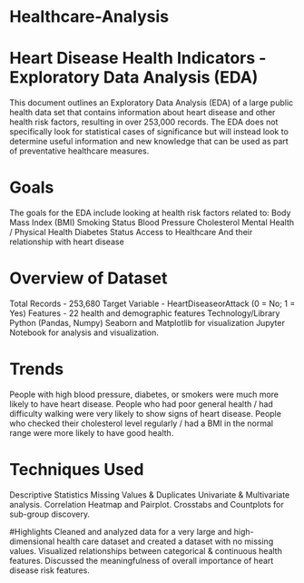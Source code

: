 # Healthcare-Analysis

# Heart Disease Health Indicators - Exploratory Data Analysis (EDA)
This document outlines an Exploratory Data Analysis (EDA) of a large public health data set that contains information about heart disease and other health risk factors, resulting in over 253,000 records. The EDA does not specifically look for statistical cases of significance but will instead look to determine useful information and new knowledge that can be used as part of preventative healthcare measures.

# Goals
The goals for the EDA include looking at health risk factors related to:
Body Mass Index (BMI)
Smoking Status
Blood Pressure
Cholesterol
Mental Health / Physical Health
Diabetes Status
Access to Healthcare
And their relationship with heart disease


# Overview of Dataset
Total Records - 253,680
Target Variable - HeartDiseaseorAttack (0 = No; 1 = Yes)
Features - 22 health and demographic features
Technology/Library
Python (Pandas, Numpy)
Seaborn and Matplotlib for visualization
Jupyter Notebook for analysis and visualization.


# Trends
People with high blood pressure, diabetes, or smokers were much more likely to have heart disease.
People who had poor general health / had difficulty walking were very likely to show signs of heart disease.
People who checked their cholesterol level regularly / had a BMI in the normal range were more likely to have good health.


# Techniques Used
Descriptive Statistics
Missing Values & Duplicates
Univariate & Multivariate analysis.
Correlation Heatmap and Pairplot.
Crosstabs and Countplots for sub-group discovery.


#Highlights
Cleaned and analyzed data for a very large and high-dimensional health care dataset and created a dataset with no missing values.
Visualized relationships between categorical & continuous health features.
Discussed the meaningfulness of overall importance of heart disease risk features.


